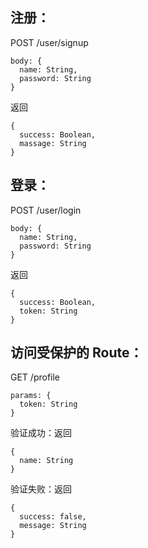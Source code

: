## 注册：

POST /user/signup

    body: {
      name: String,
      password: String
    }

返回

    {
      success: Boolean,
      massage: String
    }

## 登录：

POST /user/login

    body: {
      name: String,
      password: String
    }

返回

    {
      success: Boolean,
      token: String
    }

## 访问受保护的 Route：

GET /profile

    params: {
      token: String
    }

验证成功：返回

    {
      name: String
    }

验证失败：返回

    {
      success: false,
      message: String
    }

